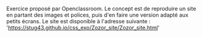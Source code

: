 Exercice proposé par Openclassroom.
Le concept est de reproduire un site en partant des images et polices, puis d'en faire une version adapté aux petits écrans.
Le site est disponible à l'adresse suivante : 'https://stug43.github.io/css_exo/Zozor_site/Zozor_site.html'

